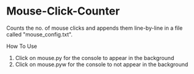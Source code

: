 # Mouse-Click-Counter

Counts the no. of mouse clicks and appends them line-by-line in a file called "mouse_config.txt".

How To Use

1. Click on mouse.py for the console to appear in the background
2. Click on mouse.pyw for the console to not appear in the background

